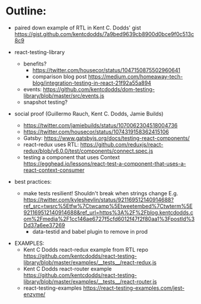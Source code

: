# Outline:

- paired down example of RTL in Kent C. Dodds' gist https://gist.github.com/kentcdodds/7a9bed9639cb8900d0bce9f0c513c8c9

* react-testing-library

  - benefits?
    - https://twitter.com/housecor/status/1047150875502960641
    - comparison blog post https://medium.com/homeaway-tech-blog/integration-testing-in-react-21f92a55a894
  - events: https://github.com/kentcdodds/dom-testing-library/blob/master/src/events.js
  - snapshot testing?

* social proof (Guillermo Rauch, Kent C. Dodds, Jamie Builds)

  - https://twitter.com/jamiebuilds/status/1070062304518004736
  - https://twitter.com/housecor/status/1074319158362415106
  - Gatsby: https://www.gatsbyjs.org/docs/testing-react-components/
  - react-redux uses RTL: https://github.com/reduxjs/react-redux/blob/v6.0.0/test/components/connect.spec.js
  - testing a component that uses Context https://egghead.io/lessons/react-test-a-component-that-uses-a-react-context-consumer

* best practices:

  - make tests resilient! Shouldn't break when strings change E.g. https://twitter.com/kyleshevlin/status/921169512140914688?ref_src=twsrc%5Etfw%7Ctwcamp%5Etweetembed%7Ctwterm%5E921169512140914688&ref_url=https%3A%2F%2Fblog.kentcdodds.com%2Fmedia%2F1cc146ae6727f5cfd6012f47f2f80aa1%3FpostId%3Dd37a6ee37269
    - data-testid and babel plugin to remove in prod

- EXAMPLES:
  - Kent C Dodds react-redux example from RTL repo https://github.com/kentcdodds/react-testing-library/blob/master/examples/__tests__/react-redux.js
  - Kent C Dodds react-router example https://github.com/kentcdodds/react-testing-library/blob/master/examples/__tests__/react-router.js
  - react-testing-examples https://react-testing-examples.com/jest-enzyme/
